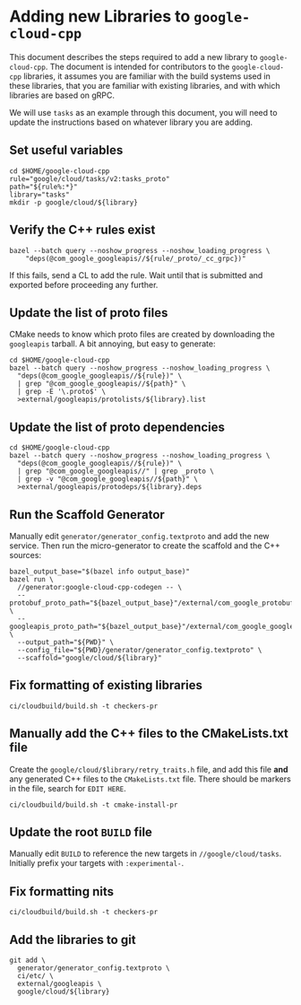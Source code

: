 # Adding new Libraries to `google-cloud-cpp`

This document describes the steps required to add a new library to
`google-cloud-cpp`. The document is intended for contributors to the
`google-cloud-cpp` libraries, it assumes you are familiar with the build systems
used in these libraries, that you are familiar with existing libraries, and with
which libraries are based on gRPC.

We will use `tasks` as an example through this document, you will need to
update the instructions based on whatever library you are adding.

## Set useful variables

```shell
cd $HOME/google-cloud-cpp
rule="google/cloud/tasks/v2:tasks_proto"
path="${rule%:*}"
library="tasks"
mkdir -p google/cloud/${library}
```

## Verify the C++ rules exist

```shell
bazel --batch query --noshow_progress --noshow_loading_progress \
    "deps(@com_google_googleapis//${rule/_proto/_cc_grpc})"
```

If this fails, send a CL to add the rule. Wait until that is submitted and
exported before proceeding any further.

## Update the list of proto files

CMake needs to know which proto files are created by downloading the
`googleapis` tarball. A bit annoying, but easy to generate:

```shell
cd $HOME/google-cloud-cpp
bazel --batch query --noshow_progress --noshow_loading_progress \
  "deps(@com_google_googleapis//${rule})" \
  | grep "@com_google_googleapis//${path}" \
  | grep -E '\.proto$' \
  >external/googleapis/protolists/${library}.list
```

## Update the list of proto dependencies

```shell
cd $HOME/google-cloud-cpp
bazel --batch query --noshow_progress --noshow_loading_progress \
  "deps(@com_google_googleapis//${rule})" \
  | grep "@com_google_googleapis//" | grep _proto \
  | grep -v "@com_google_googleapis//${path}" \
  >external/googleapis/protodeps/${library}.deps
```

## Run the Scaffold Generator

Manually edit `generator/generator_config.textproto` and add the new service.
Then run the micro-generator to create the scaffold and the C++ sources:

```shell
bazel_output_base="$(bazel info output_base)"
bazel run \
  //generator:google-cloud-cpp-codegen -- \
  --protobuf_proto_path="${bazel_output_base}"/external/com_google_protobuf/src \
  --googleapis_proto_path="${bazel_output_base}"/external/com_google_googleapis \
  --output_path="${PWD}" \
  --config_file="${PWD}/generator/generator_config.textproto" \
  --scaffold="google/cloud/${library}"
```

## Fix formatting of existing libraries

```shell
ci/cloudbuild/build.sh -t checkers-pr
```

## Manually add the C++ files to the CMakeLists.txt file

Create the `google/cloud/$library/retry_traits.h` file, and add this file
**and** any generated C++ files to the `CMakeLists.txt` file. There should be
markers in the file, search for `EDIT HERE`.

```shell
ci/cloudbuild/build.sh -t cmake-install-pr
```

## Update the root `BUILD` file

Manually edit `BUILD` to reference the new targets in
`//google/cloud/tasks`. Initially prefix your targets with
`:experimental-`.

## Fix formatting nits

```shell
ci/cloudbuild/build.sh -t checkers-pr
```

## Add the libraries to git

```shell
git add \
  generator/generator_config.textproto \
  ci/etc/ \
  external/googleapis \
  google/cloud/${library}
```
